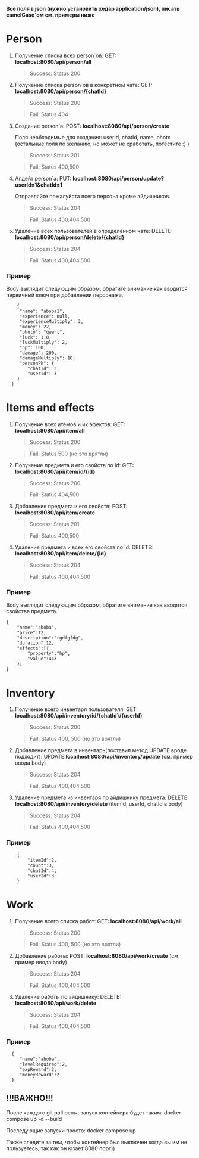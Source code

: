 **Все поля в json (нужно установить хедар application/json), писать camelCase`ом см. примеры ниже**

# Person

1. Получение списка всех person`ов: GET: **localhost:8080/api/person/all**
    >Success: Status 200 
   
2. Получение списка person`ов в конкретном чате: GET: **localhost:8080/api/person/{chatId}**
    >Success: Status 200

   > Fail: Status 404
3. Создание person`a: POST: **localhost:8080/api/person/create**

    Поля необходимые для создания: userId, chatId, name, photo (остальные поля по желанию, но может не сработать, потестите :) )
    >Success: Status 201

    >Fail: Status 400,500
4. Апдейт person`a: PUT: **localhost:8080/api/person/update?userId=1&chatId=1**

    Отправляйте пожалуйста всего персона кроме айдишников.
    >Success: Status 204

   >Fail: Status 400,404,500
   
5. Удаление всех пользователей в определенном чате: DELETE: **localhost:8080/api/person/delete/{chatId}**
   >Success: Status 204

   >Fail: Status 400,404,500
### Пример
Body выглядит следующим образом, обратите внимание как вводится первичный ключ при добавлении персонажа.

        {
         "name": "aboba1",
         "experience": null,
         "experienceMultiply": 3,
         "money": 22,
         "photo": "qwert",
         "luck": 1.0,
         "luckMultiply": 2,
         "hp": 100,
         "damage": 200,
         "damageMultiply": 10,
         "personPk": {
            "chatId": 3,
            "userId": 3
        }
      }

# Items and effects

1. Получение всех итемов и их эфектов: GET: **localhost:8080/api/item/all**

   >Success: Status 200

   >Fail: Status 500 (но это врятли)

2. Получение предмета и его свойств по id: GET: **localhost:8080/api/item/id/{id}**

   >Success: Status 200

   >Fail: Status 404,500

3. Добавление предмета и его свойств: POST: **localhost:8080/api/item/create**

   >Success: Status 201

   >Fail: Status 400,500

4. Удаление предмета и всех его свойств по id: DELETE: **localhost:8080/api/item/delete/{id}**

   >Success: Status 204

   >Fail: Status 400,404,500

### Пример
Body выглядит следующим образом, обратите внимание как вводятся свойства предмета.

    {
        "name":"aboba",
        "price":12,
        "description":"rgdfgfdg",
        "duration":12,
        "effects":[{
            "property":"hp",
            "value":443
        }]
    }

# Inventory

1. Получение всего инвентаря пользователя: GET: **localhost:8080/api/inventory/id/{chatId}/{userId}**

   >Success: Status 200

   >Fail: Status 400, 500 (но это врятли)

2. Добавление предмета в инвентарь(поставил метод UPDATE вроде подходит): UPDATE:**localhost:8080/api/inventory/update** (см. пример ввода body)

   >Success: Status 204

   >Fail: Status 400,404,500

3. Удаление предмета из инвентаря по айдишнику предмета: DELETE: **localhost:8080/api/inventory/delete** (itemId, userId, chatId в body)

   >Success: Status 204

   >Fail: Status 400,404,500

### Пример


        {
            "itemId":2,
            "count":3,
            "chatId":4,
            "userId":3
        }

# Work 

1. Получение всего списка работ: GET: **localhost:8080/api/work/all**

   >Success: Status 200

   >Fail: Status 400, 500 (но это врятли)

2. Добавление работы: POST: **localhost:8080/api/work/create** (см. пример ввода body)

   >Success: Status 204

   >Fail: Status 400,404,500

3. Удаление работы по айдишнику: DELETE: **localhost:8080/api/work/delete**

   >Success: Status 204

   >Fail: Status 400,404,500

### Пример


      {
         "name":"aboba",
         "levelRequired":2,
         "expReward":2,
         "moneyReward":2
      }

## !!!ВАЖНО!!!
После каждого git pull репы, запуск контейнера будет таким: docker compose up -d --build

Последующие запуски просто: docker compose up

Также следите за тем, чтобы контейнер был выключен когда вы им не пользуетесь, так как он юзает 8080 порт))